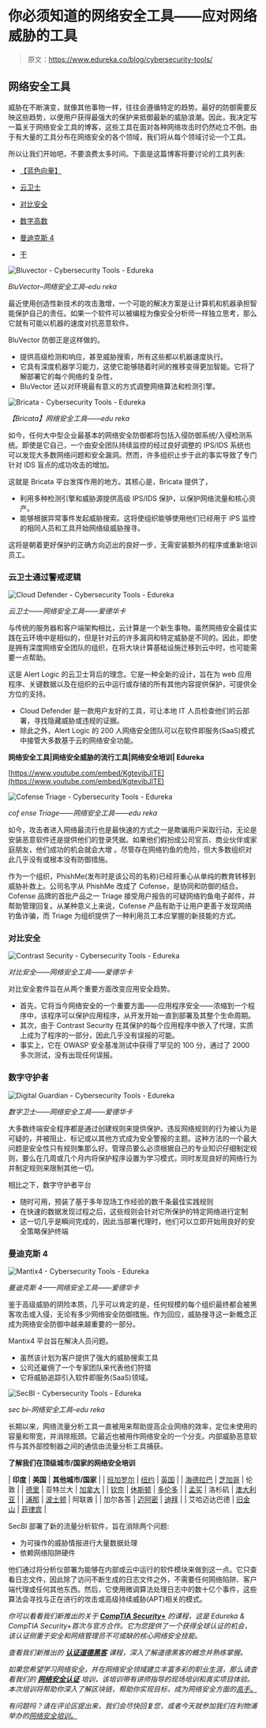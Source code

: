# 你必须知道的网络安全工具——应对网络威胁的工具

> 原文：<https://www.edureka.co/blog/cybersecurity-tools/>

## **网络安全工具**

威胁在不断演变，就像其他事物一样，往往会遵循特定的趋势。最好的防御需要反映这些趋势，以便用户获得最强大的保护来抵御最新的威胁浪潮。因此，我决定写一篇关于网络安全工具的博客，这些工具在面对各种网络攻击时仍然屹立不倒。由于有大量的工具分布在网络安全的各个领域，我们将从每个领域讨论一个工具。

所以让我们开始吧，不要浪费太多时间。下面是这篇博客将要讨论的工具列表:

*   [【蓝色向量】](#blu)

*   [云卫士](#cloud)

*   [对比安全](#con)
*   [数字高数](#dig)
*   [曼迪克斯 4](#man)
*   [干](#sec)

![Bluvector - Cybersecurity Tools - Edureka](img/84a4cdeb370057685dd76998ac0d5877.png)

*BluVector–网络安全工具–edu reka*

最近使用创造性新技术的攻击激增，一个可能的解决方案是让计算机和机器承担智能保护自己的责任。如果一个软件可以被编程为像安全分析师一样独立思考，那么它就有可能以机器的速度对抗恶意软件。

BluVector 防御正是这样做的。

*   提供高级检测和响应，甚至威胁搜索，所有这些都以机器速度执行。
*   它具有深度机器学习能力，这使它能够随着时间的推移变得更加智能。它将了解部署它的每个网络的复杂性，
*   BluVector 还以对环境最有意义的方式调整网络算法和检测引擎。

![Bricata - Cybersecurity Tools - Edureka](img/0194d62758e1e39fa94581c718eb37fe.png)

*【Bricata】网络安全工具——edu reka*

如今，任何大中型企业最基本的网络安全防御都将包括入侵防御系统/入侵检测系统。即使是它自己，一个由安全团队持续监控的经过良好调整的 IPS/IDS 系统也可以发现大多数网络问题和安全漏洞。然而，许多组织止步于此的事实导致了专门针对 IDS 盲点的成功攻击的增加。

这就是 Bricata 平台发挥作用的地方。其核心是，Bricata 提供了，

*   利用多种检测引擎和威胁源提供高级 IPS/IDS 保护，以保护网络流量和核心资产。
*   能够根据异常事件发起威胁搜索。这将使组织能够使用他们已经用于 IPS 监控的相同人员和工具开始网络级威胁搜寻。

这将是朝着更好保护的正确方向迈出的良好一步，无需安装额外的程序或重新培训员工。

### **云卫士通过警戒逻辑**

![Cloud Defender - Cybersecurity Tools - Edureka](img/9e1ddc3cd8cec88944aba813c132c337.png)

*云卫士——网络安全工具——爱德华卡*

与传统的服务器和客户端架构相比，云计算是一个新生事物。虽然网络安全最佳实践在云环境中是相似的，但是针对云的许多漏洞和特定威胁是不同的。因此，即使是拥有深度网络安全团队的组织，在将大块计算基础设施迁移到云中时，也可能需要一点帮助。

这是 Alert Logic 的云卫士背后的理念。它是一种全新的设计，旨在为 web 应用程序、关键数据以及在组织的云中运行或存储的所有其他内容提供保护，可提供全方位的支持。

*   Cloud Defender 是一款用户友好的工具，可让本地 IT 人员检查他们的云部署，寻找隐藏威胁或违规的证据。
*   除此之外，Alert Logic 的 200 人网络安全团队可以在软件即服务(SaaS)模式中接管大多数基于云的网络安全功能。

**网络安全工具|网络安全威胁的流行工具|网络安全培训| Edureka**

[https://www.youtube.com/embed/KgtevibJlTE](https://www.youtube.com/embed/KgtevibJlTE)

![Cofense Triage - Cybersecurity Tools - Edureka](img/e076466f70a86487031551ea044b2518.png)

*cof ense Triage——网络安全工具——edu reka*

如今，攻击者进入网络最流行也是最快速的方式之一是欺骗用户采取行动，无论是安装恶意软件还是提供他们的登录凭据。如果他们假扮成公司官员、商业伙伴或家庭朋友，他们成功的机会就会大增 。尽管存在网络钓鱼的危险，但大多数组织对此几乎没有或根本没有防御措施。

作为一个组织，PhishMe(发布时是该公司的名称)已经将重心从单纯的教育转移到威胁补救上。公司名字从 PhishMe 改成了 Cofense，是协同和防御的结合。Cofense 品牌的首批产品之一 Triage 接受用户报告的可疑网络钓鱼电子邮件，并帮助管理回复。从某种意义上来说，Cofense 产品有助于让用户更善于发现网络钓鱼诈骗，而 Triage 为组织提供了一种利用员工本应掌握的新技能的方式。

### **对比安全**

![Contrast Security - Cybersecurity Tools - Edureka](img/d3e035d9d7a6f2fbeaa9961e7b7c7489.png)

*对比安全——网络安全工具——爱德华卡*

对比安全套件旨在从两个重要方面改变应用安全趋势。

*   首先，它将当今网络安全的一个重要方面——应用程序安全——浓缩到一个程序中，该程序可以保护应用程序，从开发开始一直到部署及其整个生命周期。
*   其次，由于 Contrast Security 在其保护的每个应用程序中嵌入了代理，实质上成为了程序的一部分，因此几乎没有误报的可能。
*   事实上，它在 OWASP 安全基准测试中获得了罕见的 100 分，通过了 2000 多次测试，没有出现任何误报。

### **数字守护者**

![Digital Guardian - Cybersecurity Tools - Edureka](img/c6345c57f8e27586ec3252a49a5888a9.png)

*数字卫士——网络安全工具——爱德华卡*

大多数终端安全程序都是通过创建规则来提供保护。违反网络规则的行为被认为是可疑的，并被阻止、标记或以其他方式成为安全警报的主题。这种方法的一个最大问题是安全性只有规则集那么好。管理员要么必须根据自己的专业知识仔细制定规则，要么在几周或几个月内将保护程序设置为学习模式，同时发现良好的网络行为并制定规则来限制其他一切。

相比之下，数字守护者平台

*   随时可用，预装了基于多年现场工作经验的数千条最佳实践规则
*   在快速的数据发现过程之后，这些规则会针对它所保护的特定网络进行定制
*   这一切几乎是瞬间完成的，因此当部署代理时，他们可以立即开始用良好的安全策略保护终端

### **曼迪克斯 4**

![Mantix4 - Cybersecurity Tools - Edureka](img/1a8560a121841f4c4192b1ac65ed9905.png)

*曼迪克斯 4——网络安全工具——爱德华卡*

鉴于高级威胁的阴险本质，几乎可以肯定的是，任何规模的每个组织最终都会被黑客攻击或入侵，无论有多少网络安全防御措施。作为回应，威胁搜寻这一新概念正成为网络安全防御中越来越重要的一部分。

Mantix4 平台旨在解决人员问题。

*   虽然该计划为客户提供了强大的威胁搜索工具
*   公司还雇佣了一个专家团队来代表他们狩猎
*   它将威胁追踪引入软件即服务(SaaS)领域。

![SecBI - Cybersecurity Tools - Edureka](img/f288c696a23ba4f78d2ff36f7844b1bd.png)

*sec bi–网络安全工具–edu reka*

长期以来，网络流量分析工具一直被用来帮助提高企业网络的效率，定位未使用的容量和带宽，并消除瓶颈。它最近也被用作网络安全的一个分支。内部威胁恶意软件与其外部控制器之间的通信由流量分析工具捕获。

**了解我们在顶级城市/国家的网络安全培训**

| **印度** | **美国** | **其他城市/国家** |
| [班加罗尔](https://www.edureka.co/cybersecurity-certification-training-bangalore) | [纽约](https://www.edureka.co/cybersecurity-certification-training-new-york-city) | [英国](https://www.edureka.co/cybersecurity-certification-training-uk) |
| [海德拉巴](https://www.edureka.co/cybersecurity-certification-training-hyderabad) | [芝加哥](https://www.edureka.co/cybersecurity-certification-training-chicago) | 伦敦 |
| [德里](https://www.edureka.co/cybersecurity-certification-training-delhi) | 亚特兰大 | [加拿大](https://www.edureka.co/cybersecurity-certification-training-canada) |
| [钦奈](https://www.edureka.co/cybersecurity-certification-training-chennai) | [休斯顿](https://www.edureka.co/cybersecurity-certification-training-houston) | [多伦多](https://www.edureka.co/cybersecurity-certification-training-toronto) |
| [孟买](https://www.edureka.co/cybersecurity-certification-training-mumbai) | 洛杉矶 | [澳大利亚](https://www.edureka.co/cybersecurity-certification-training-australia) |
| [浦那](https://www.edureka.co/cybersecurity-certification-training-pune) | [波士顿](https://www.edureka.co/cybersecurity-certification-training-boston) | 阿联酋 |
| 加尔各答 | [迈阿密](https://www.edureka.co/cybersecurity-certification-training-miami) | [迪拜](https://www.edureka.co/cybersecurity-certification-training-dubai) |
| 艾哈迈达巴德 | [旧金山](https://www.edureka.co/cybersecurity-certification-training-san-francisco) | [菲律宾](https://www.edureka.co/cybersecurity-certification-training-philippines) |

SecBI 部署了新的流量分析软件，旨在消除两个问题:

*   为可操作的威胁情报进行大量数据处理
*   依赖网络陷阱硬件

他们通过将分析仪部署为能够在内部或云中运行的软件模块来做到这一点。它只查看日志文件，因此除了访问不断生成的日志文件之外，不需要任何网络陷阱、客户端代理或任何其他东西。然后，它使用微调算法处理日志中的数十亿个事件，这些算法会寻找与正在进行的攻击或高级持续威胁(APT)相关的模式。

*你可以看看我们新推出的关于 [**CompTIA Security+**](https://www.edureka.co/comptia-security-plus-certification-training) 的课程，这是 Edureka & CompTIA Security+首次与官方合作。它为您提供了一个获得全球认证的机会，该认证侧重于安全和网络管理员不可或缺的核心网络安全技能。*

*查看我们新推出的 [**认证道德黑客**](https://www.edureka.co/ceh-ethical-hacking-certification-course) 课程，深入了解道德黑客的概念并熟练掌握。*

*如果您希望学习网络安全，并在网络安全领域建立丰富多彩的职业生涯，那么请查看我们的 [**网络安全认证**](https://www.edureka.co/cybersecurity-certification-training) 培训，该培训带有讲师指导的现场培训和真实项目体验。本次培训将帮助你深入了解区块链，帮助你实现目标，成为网络安全方面的[高手。](https://www.edureka.co/masters-program/cybersecurity-training)*

*有问题吗？请在评论区提出来，我们会尽快回复您，或者今天就参加我们在利物浦举办的[网络安全培训。](https://www.edureka.co/cybersecurity-certification-training-liverpool)*